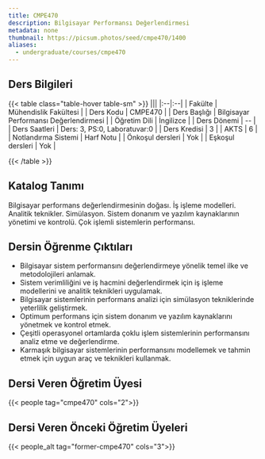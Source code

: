 ```yaml
---
title: CMPE470
description: Bilgisayar Performansı Değerlendirmesi
metadata: none
thumbnail: https://picsum.photos/seed/cmpe470/1400
aliases:
  - undergraduate/courses/cmpe470
---
```



## Ders Bilgileri

<!-- prettier-ignore-start -->
{{< table class="table-hover table-sm" >}}
|||
|:--|:--|
| Fakülte | Mühendislik Fakültesi |
| Ders Kodu | CMPE470 |
| Ders Başlığı | Bilgisayar Performansı Değerlendirmesi |
| Öğretim Dili | İngilizce |
| Ders Dönemi | -- |
| Ders Saatleri | Ders: 3, PS:0, Laboratuvar:0 |
| Ders Kredisi | 3 |
| AKTS | 6 |
| Notlandırma Sistemi | Harf Notu |
| Önkoşul dersleri | Yok |
| Eşkoşul dersleri | Yok |

{{< /table >}}
<!-- prettier-ignore-end -->

## Katalog Tanımı

Bilgisayar performans değerlendirmesinin doğası. İş işleme modelleri. Analitik teknikler. Simülasyon. Sistem donanım ve yazılım kaynaklarının yönetimi ve kontrolü. Çok işlemli sistemlerin performansı.

## Dersin Öğrenme Çıktıları

- Bilgisayar sistem performansını değerlendirmeye yönelik temel ilke ve metodolojileri anlamak.
- Sistem verimliliğini ve iş hacmini değerlendirmek için iş işleme modellerini ve analitik teknikleri uygulamak.
- Bilgisayar sistemlerinin performans analizi için simülasyon tekniklerinde yeterlilik geliştirmek.
- Optimum performans için sistem donanım ve yazılım kaynaklarını yönetmek ve kontrol etmek.
- Çeşitli operasyonel ortamlarda çoklu işlem sistemlerinin performansını analiz etme ve değerlendirme.
- Karmaşık bilgisayar sistemlerinin performansını modellemek ve tahmin etmek için uygun araç ve teknikleri kullanmak.

## Dersi Veren Öğretim Üyesi

{{< people tag="cmpe470" cols="2">}}

## Dersi Veren Önceki Öğretim Üyeleri

{{< people_alt tag="former-cmpe470" cols="3">}}
